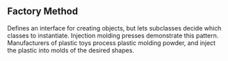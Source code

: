 ## Factory Method 
Defines an interface for creating objects, but lets subclasses decide which classes to instantiate. Injection molding presses demonstrate this pattern. Manufacturers of plastic toys process plastic molding powder, and inject the plastic into molds of the desired shapes.

